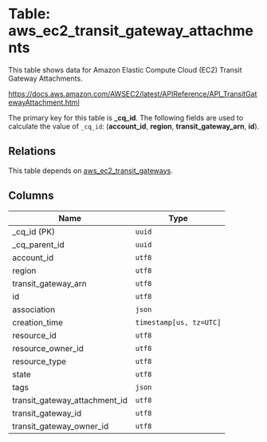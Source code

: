 # Table: aws_ec2_transit_gateway_attachments

This table shows data for Amazon Elastic Compute Cloud (EC2) Transit Gateway Attachments.

https://docs.aws.amazon.com/AWSEC2/latest/APIReference/API_TransitGatewayAttachment.html

The primary key for this table is **_cq_id**.
The following fields are used to calculate the value of `_cq_id`: (**account_id**, **region**, **transit_gateway_arn**, **id**).
## Relations

This table depends on [aws_ec2_transit_gateways](aws_ec2_transit_gateways.md).

## Columns

| Name          | Type          |
| ------------- | ------------- |
|_cq_id (PK)|`uuid`|
|_cq_parent_id|`uuid`|
|account_id|`utf8`|
|region|`utf8`|
|transit_gateway_arn|`utf8`|
|id|`utf8`|
|association|`json`|
|creation_time|`timestamp[us, tz=UTC]`|
|resource_id|`utf8`|
|resource_owner_id|`utf8`|
|resource_type|`utf8`|
|state|`utf8`|
|tags|`json`|
|transit_gateway_attachment_id|`utf8`|
|transit_gateway_id|`utf8`|
|transit_gateway_owner_id|`utf8`|